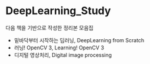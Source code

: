 # DeepLearning_Study

다음 책을 기반으로 작성한 정리본 모음집

* 밑바닥부터 시작하는 딥러닝, DeepLearning from Scratch
* 러닝! OpenCV 3,           Learning! OpenCV 3
* 디지털 영상처리,           Digital image processing
